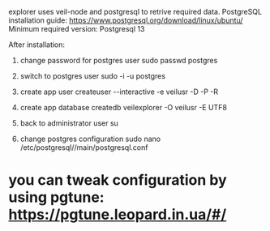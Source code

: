explorer uses veil-node and postgresql to retrive required data.
PostgreSQL installation guide: https://www.postgresql.org/download/linux/ubuntu/
Minimum required version: Postgresql 13

After installation:
1. change password for postgres user
sudo passwd postgres

2. switch to postgres user
sudo -i -u postgres

3. create app user
createuser --interactive -e veilusr -D -P -R

4. create app database
createdb veilexplorer -O veilusr -E UTF8

5. back to administrator user
su <your user>

6. change postgres configuration
sudo nano /etc/postgresql/<version>/main/postgresql.conf

# you can tweak configuration by using pgtune: https://pgtune.leopard.in.ua/#/
